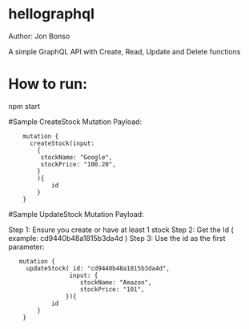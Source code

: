 # hellographql
Author: Jon Bonso

A simple GraphQL API with Create, Read, Update and Delete functions

# How to run:
npm start

#Sample CreateStock Mutation Payload: 
```
    mutation {
      createStock(input: 
        {
         stockName: "Google",
         stockPrice: "100.20",
        }
        ){
            id
        }
    }
```
#Sample UpdateStock Mutation Payload: 
   
Step 1: Ensure you create or have at least 1 stock
Step 2: Get the Id ( example: cd9440b48a1815b3da4d )
Step 3: Use the id as the first parameter: 

```
   mutation {
     updateStock( id: "cd9440b48a1815b3da4d", 
                 input: {
          		    stockName: "Amazon",
     			    stockPrice: "101",
                }){
            id
        }  
    }
```
